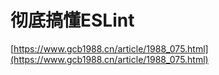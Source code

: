 # 彻底搞懂ESLint
[https://www.gcb1988.cn/article/1988_075.html](https://www.gcb1988.cn/article/1988_075.html)